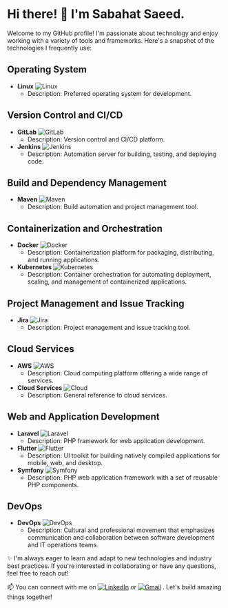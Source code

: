 # Hi there! 👋 I'm Sabahat Saeed. 

Welcome to my GitHub profile! I'm passionate about technology and enjoy working with a variety of tools and frameworks. Here's a snapshot of the technologies I frequently use:

## Operating System

- **Linux** ![Linux](linux.png)
  - Description: Preferred operating system for development.

## Version Control and CI/CD

- **GitLab** ![GitLab](gitlab.svg)
  - Description: Version control and CI/CD platform.
- **Jenkins** ![Jenkins](jenkins.png)
  - Description: Automation server for building, testing, and deploying code.

## Build and Dependency Management

- **Maven** ![Maven](maven.png)
  - Description: Build automation and project management tool.

## Containerization and Orchestration

- **Docker** ![Docker](docker.png)
  - Description: Containerization platform for packaging, distributing, and running applications.
- **Kubernetes** ![Kubernetes](kubernetes.png)
  - Description: Container orchestration for automating deployment, scaling, and management of containerized applications.

## Project Management and Issue Tracking

- **Jira** ![Jira](jira.png)
  - Description: Project management and issue tracking tool.

## Cloud Services

- **AWS** ![AWS](aws.png)
  - Description: Cloud computing platform offering a wide range of services.
- **Cloud Services** ![Cloud](cloud.png)
  - Description: General reference to cloud services.

## Web and Application Development

- **Laravel** ![Laravel](laravel.png)
  - Description: PHP framework for web application development.
- **Flutter** ![Flutter](flutter.png)
  - Description: UI toolkit for building natively compiled applications for mobile, web, and desktop.
- **Symfony** ![Symfony](symfony.png)
  - Description: PHP web application framework with a set of reusable PHP components.

## DevOps

- **DevOps** ![DevOps](devops.png)
  - Description: Cultural and professional movement that emphasizes communication and collaboration between software development and IT operations teams.

✨ I'm always eager to learn and adapt to new technologies and industry best practices. If you're interested in collaborating or have any questions, feel free to reach out!

📫 You can connect with me on [![LinkedIn](https://img.shields.io/badge/LinkedIn-Profile-blue?style=flat-square&logo=linkedin)](https://www.linkedin.com/in/sabahat-saeed) or [![Gmail](https://img.shields.io/badge/Gmail-Email-red?style=flat-square&logo=gmail)](mailto:sabahatsaeed31@gmail.com)
 . Let's build amazing things together!
